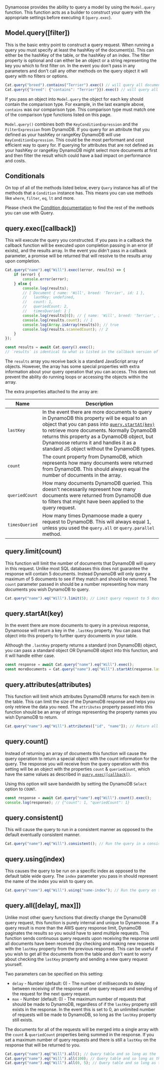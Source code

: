 Dynamoose provides the ability to query a model by using the `Model.query` function. This function acts as a builder to construct your query with the appropriate settings before executing it (`query.exec`).

## Model.query([filter])

This is the basic entry point to construct a query request. When running a query you must specify at least the hashKey of the document(s). This can either be the hashKey of the table, or the hashKey of an index. The filter property is optional and can either be an object or a string representing the key you which to first filter on. In the event you don't pass in any parameters and don't call any other methods on the query object it will query with no filters or options.

```js
Cat.query("breed").contains("Terrier").exec() // will query all documents where the hashKey `breed` contains `Terrier`
Cat.query({"breed": {"contains": "Terrier"}}).exec() // will query all documents where the hashKey `breed` contains `Terrier`
```

If you pass an object into `Model.query` the object for each key should contain the comparison type. For example, in the last example above, `contains` was our comparison type. This comparison type must match one of the comparison type functions listed on this page.

`Model.query()` combines both the `KeyConditionExpression` and the `FilterExpression` from DynamoDB. If you query for an attribute that you defined as your hashKey or rangeKey DynamoDB will use `KeyConditionExpression`. This could be the most performant and cost efficient way to query for. If querying for attributes that are not defined as your hashKey or rangeKey DynamoDB might select more documents at first and then filter the result which could have a bad impact on performance and costs.

## Conditionals

On top of all of the methods listed below, every `Query` instance has all of the methods that a `Condition` instance has. This means you can use methods like `where`, `filter`, `eq`, `lt` and more.

Please check the [Condition documentation](Condition.md) to find the rest of the methods you can use with Query.

## query.exec([callback])

This will execute the query you constructed. If you pass in a callback the callback function will be executed upon completion passing in an error (if exists), and the results array. In the event you didn't pass in a callback parameter, a promise will be returned that will resolve to the results array upon completion.

```js
Cat.query("name").eq("Will").exec((error, results) => {
	if (error) {
		console.error(error);
	} else {
		console.log(results);
		// [ Document { name: 'Will', breed: 'Terrier', id: 1 },
		//   lastKey: undefined,
		//   count: 1,
		//   queriedCount: 2,
		//   timesQueried: 1 ]
		console.log(results[0]); // { name: 'Will', breed: 'Terrier', id: 1 }
		console.log(results.count); // 1
		console.log(Array.isArray(results)); // true
		console.log(results.scannedCount); // 2
	}
});
```

```js
const results = await Cat.query().exec();
// `results` is identical to what is listed in the callback version of this function.
```

The `results` array you receive back is a standard JavaScript array of objects. However, the array has some special properties with extra information about your query operation that you can access. This does not prevent the ability do running loops or accessing the objects within the array.

The extra properties attached to the array are:

| Name | Description |
|---|---|
| `lastKey` | In the event there are more documents to query in DynamoDB this property will be equal to an object that you can pass into [`query.startAt(key)`](#querystartatkey) to retrieve more documents. Normally DynamoDB returns this property as a DynamoDB object, but Dynamoose returns it and handles it as a standard JS object without the DynamoDB types. |
| `count` | The count property from DynamoDB, which represents how many documents were returned from DynamoDB. This should always equal the number of documents in the array. |
| `queriedCount` | How many documents DynamoDB queried. This doesn't necessarily represent how many documents were returned from DynamoDB due to filters that might have been applied to the query request. |
| `timesQueried` | How many times Dynamoose made a query request to DynamoDB. This will always equal 1, unless you used the `query.all` or `query.parallel` method. |

## query.limit(count)

This function will limit the number of documents that DynamoDB will query in this request. Unlike most SQL databases this does not guarantee the response will contain 5 documents. Instead DynamoDB will only query a maximum of 5 documents to see if they match and should be returned. The `count` parameter passed in should be a number representing how many documents you wish DynamoDB to query.

```js
Cat.query("name").eq("Will").limit(5); // Limit query request to 5 documents
```

## query.startAt(key)

In the event there are more documents to query in a previous response, Dynamoose will return a key in the `.lastKey` property. You can pass that object into this property to further query documents in your table.

Although the `.lastKey` property returns a standard (non DynamoDB) object, you can pass a standard object OR DynamoDB object into this function, and it will handle either case.

```js
const response = await Cat.query("name").eq("Will").exec();
const moreDocuments = Cat.query("name").eq("Will").startAt(response.lastKey);
```

## query.attributes(attributes)

This function will limit which attributes DynamoDB returns for each item in the table. This can limit the size of the DynamoDB response and helps you only retrieve the data you need. The `attributes` property passed into this function should be an array of strings representing the property names you wish DynamoDB to return.

```js
Cat.query("name").eq("Will").attributes(["id", "name"]); // Return all documents but only return the `id` & `name` properties for each item
```

## query.count()

Instead of returning an array of documents this function will cause the query operation to return a special object with the count information for the query. The response you will receive from the query operation with this setting will be an object with the properties `count` & `queriedCount`, which have the same values as described in [`query.exec([callback])`](#queryexeccallback).

Using this option will save bandwidth by setting the DynamoDB `Select` option to `COUNT`.

```js
const response = await Cat.query("name").eq("Will").count().exec();
console.log(response); // {"count": 1, "queriedCount": 1}
```

## query.consistent()

This will cause the query to run in a consistent manner as opposed to the default eventually consistent manner.

```js
Cat.query("name").eq("Will").consistent(); // Run the query in a consistent manner
```

## query.using(index)

This causes the query to be run on a specific index as opposed to the default table wide query. The `index` parameter you pass in should represent the name of the index you wish to query on.

```js
Cat.query("name").eq("Will").using("name-index"); // Run the query on the `name-index` index
```

## query.all([delay[, max]])

Unlike most other query functions that directly change the DynamoDB query request, this function is purely internal and unique to Dynamoose. If a query result is more than the AWS query response limit, DynamoDB paginates the results so you would have to send multiple requests. This function sends continuous query requests upon receiving the response until all documents have been received (by checking and making new requests with the `lastKey` property from the previous response). This can be useful if you wish to get all the documents from the table and don't want to worry about checking the `lastKey` property and sending a new query request yourself.

Two parameters can be specified on this setting:

- `delay` - Number (default: 0) - The number of milliseconds to delay between receiving of the response of one query request and sending of the request for the next query request.
- `max` - Number (default: 0) - The maximum number of requests that should be made to DynamoDB, regardless of if the `lastKey` property still exists in the response. In the event this is set to 0, an unlimited number of requests will be made to DynamoDB, so long as the `lastKey` property still exists.

The documents for all of the requests will be merged into a single array with the `count` & `queriedCount` properties being summed in the response. If you set a maximum number of query requests and there is still a `lastKey` on the response that will be returned to you.

```js
Cat.query("name").eq("Will").all(); // Query table and so long as the `lastKey` property exists continuously query the table to retrieve all documents
Cat.query("name").eq("Will").all(100); // Query table and so long as the `lastKey` property exists continuously query the table to retrieve all documents with a 100 ms delay before the next query request
Cat.query("name").eq("Will").all(0, 5); // Query table and so long as the `lastKey` property exists continuously query the table to retrieve all documents with a maximum of 5 requests total
```

